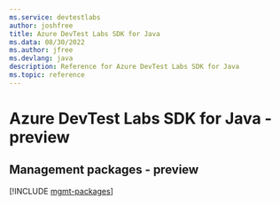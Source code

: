 ```yaml
---
ms.service: devtestlabs
author: joshfree
title: Azure DevTest Labs SDK for Java
ms.data: 08/30/2022
ms.author: jfree
ms.devlang: java
description: Reference for Azure DevTest Labs SDK for Java
ms.topic: reference
---
```

# Azure DevTest Labs SDK for Java - preview

## Management packages - preview
[!INCLUDE [mgmt-packages](devtest-labs-mgmt-index.md)]
